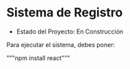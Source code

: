 <h1> Sistema de Registro </h1>


- Estado del Proyecto: En Construcción

Para ejecutar el sistema, debes poner:

"""npm install react"""
